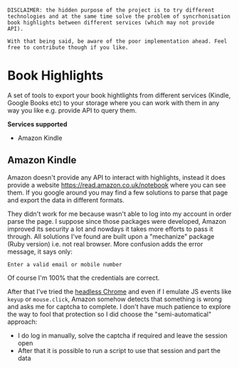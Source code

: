 ```
DISCLAIMER: the hidden purpose of the project is to try different technologies and at the same time solve the problem of syncrhonisation book highlights between different services (which may not provide API).

With that being said, be aware of the poor implementation ahead. Feel free to contribute though if you like.
```

# Book Highlights

A set of tools to export your book hightlights from different services (Kindle, Google Books etc) to your storage where you can work with them in any way you like e.g. provide API to query them.


**Services supported**

* Amazon Kindle


## Amazon Kindle

Amazon doesn't provide any API to interact with highlights, instead it does provide a website https://read.amazon.co.uk/notebook where you can see them. If you google around you may find a few solutions to parse that page and export the data in different formats.

They didn't work for me because wasn't able to log into my account in order parse the page. I suppose since those packages were developed, Amazon improved its security a lot and nowdays it takes more efforts to pass it through. All solutions I've found are built upon a "mechanize" package (Ruby version) i.e. not real browser. More confusion adds the error message, it says only:

```
Enter a valid email or mobile number
```

Of course I'm 100% that the credentials are correct.

After that I've tried the [headless Chrome](https://hub.docker.com/r/justinribeiro/chrome-headless/) and even if I emulate JS events like `keyup` or `mouse.click`, Amazon somehow detects that something is wrong and asks me for captcha to complete. I don't have much patience to explore the way to fool that protection so I did choose the "semi-automatical" approach:

* I do log in manually, solve the captcha if required and leave the session open
* After that it is possible to run a script to use that session and part the data
